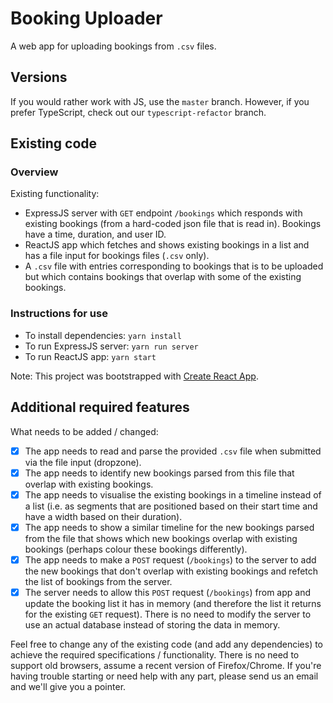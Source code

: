 # Booking Uploader

A web app for uploading bookings from `.csv` files.

## Versions

If you would rather work with JS, use the `master` branch. However, if you prefer TypeScript, check out our `typescript-refactor` branch.

## Existing code

### Overview

Existing functionality:

- ExpressJS server with `GET` endpoint `/bookings` which responds with existing bookings (from a hard-coded json file that is read in). Bookings have a time, duration, and user ID.
- ReactJS app which fetches and shows existing bookings in a list and has a file input for bookings files (`.csv` only).
- A `.csv` file with entries corresponding to bookings that is to be uploaded but which contains bookings that overlap with some of the existing bookings.

### Instructions for use

- To install dependencies: `yarn install`
- To run ExpressJS server: `yarn run server`
- To run ReactJS app: `yarn start`

Note: This project was bootstrapped with [Create React App](https://github.com/facebookincubator/create-react-app).

## Additional required features

What needs to be added / changed:

- [x] The app needs to read and parse the provided `.csv` file when submitted via the file input (dropzone).
- [x] The app needs to identify new bookings parsed from this file that overlap with existing bookings.
- [x] The app needs to visualise the existing bookings in a timeline instead of a list (i.e. as segments that are positioned based on their start time and have a width based on their duration).
- [x] The app needs to show a similar timeline for the new bookings parsed from the file that shows which new bookings overlap with existing bookings (perhaps colour these bookings differently).
- [x] The app needs to make a `POST` request (`/bookings`) to the server to add the new bookings that don't overlap with existing bookings and refetch the list of bookings from the server.
- [x] The server needs to allow this `POST` request (`/bookings`) from app and update the booking list it has in memory (and therefore the list it returns for the existing `GET` request). There is no need to modify the server to use an actual database instead of storing the data in memory.

Feel free to change any of the existing code (and add any dependencies) to achieve the required specifications / functionality. There is no need to support old browsers, assume a recent version of Firefox/Chrome. If you're having trouble starting or need help with any part, please send us an email and we'll give you a pointer.

